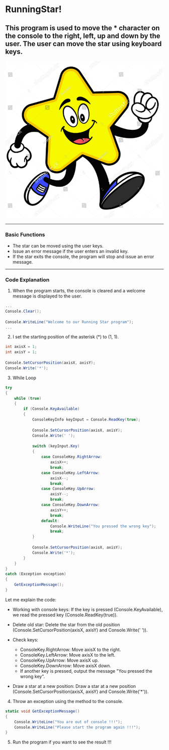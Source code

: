 # RunningStar!

## This program is used to move the * character on the console to the right, left, up and down by the user. The user can move the star using keyboard keys.

![Alt text](images/image-1.png)

----------------------------------

### Basic Functions

- The star can be moved using the user keys.
- Issue an error message if the user enters an invalid key.
- If the star exits the console, the program will stop and issue an error message.

---

### Code Explanation

1. When the program starts, the console is cleared and a welcome message is displayed to the user.

```cs
...
Console.Clear();

Console.WriteLine("Welcome to our Running Star program");
...
```
2. I set the starting position of the asterisk (\*) to (1, 1).


```cs
int axisX = 1;
int axisY = 1;

Console.SetCursorPosition(axisX, axisY);
Console.Write('*');
```

3. While Loop

```cs
try
{
    while (true)
    {
        if (Console.KeyAvailable)
        {
            ConsoleKeyInfo keyInput = Console.ReadKey(true);

            Console.SetCursorPosition(axisX, axisY);
            Console.Write(' ');

            switch (keyInput.Key)
            {
                case ConsoleKey.RightArrow:
                    axisX++;
                    break;
                case ConsoleKey.LeftArrow:
                    axisX--;
                    break;
                case ConsoleKey.UpArrow:
                    axisY--;
                    break;
                case ConsoleKey.DownArrow:
                    axisY++;
                    break;
                default:
                    Console.WriteLine("You pressed the wrong key");
                    break;
            }

            Console.SetCursorPosition(axisX, axisY);
            Console.Write('*');
        }
    }
}
catch (Exception exception)
{
    GetExceptionMessage();
}

```
Let me explain the code:

- Working with console keys: If the key is pressed (Console.KeyAvailable), we read the pressed key (Console.ReadKey(true)).

- Delete old star: Delete the star from the old position (Console.SetCursorPosition(axisX, axisY) and Console.Write(' ')).

- Check keys:
    - ConsoleKey.RightArrow: Move axisX to the right.
    - ConsoleKey.LeftArrow: Move axisX to the left.
    - ConsoleKey.UpArrow: Move axisX up.
    - ConsoleKey.DownArrow: Move axisX down.
    - If another key is pressed, output the message "You pressed the wrong key".

- Draw a star at a new position: Draw a star at a new position (Console.SetCursorPosition(axisX, axisY) and Console.Write('*')).

4. Throw an exception using the method to the console.

```cs
static void GetExceptionMessage()
{
    Console.WriteLine("You are out of console !!!");
    Console.WriteLine("Please start the program again !!!");
}

```
5. Run the program if you want to see the result !!!

